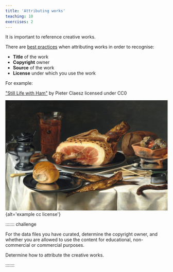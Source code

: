 ```yaml
---
title: 'Attributing works'
teaching: 10
exercises: 2
---
```


It is important to reference creative works.

There are [best practices](https://wiki.creativecommons.org/wiki/best_practices_for_attribution) when attributing works
in order to recognise:

- **Title** of the work
- **Copyright** owner
- **Source** of the work
- **License** under which you use the work

For example:

["Still Life with Ham"](https://commons.wikimedia.org/wiki/File:Pieter_Claesz,_Opstilling_med_skinke,_1625,_0234NMK,_Nivaagaards_Malerisamling.png) by Pieter Claesz licensed under CC0 


![](fig/1280px-Pieter_Claesz,_Opstilling_med_skinke,_1625,_0234NMK,_Nivaagaards_Malerisamling.png){alt='example cc license'}



::::::: challenge

For the data files you have curated, determine the
copyright owner, and whether you are allowed to use the content
for educational, non-commercial or commercial purposes.

Determine how to attribute the creative works.

:::::::
